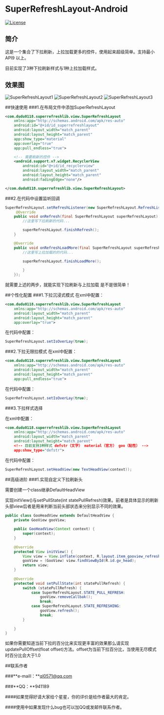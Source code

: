 # SuperRefreshLayout-Android

[![License](https://img.shields.io/badge/license-Apache%202-green.svg)](https://www.apache.org/licenses/LICENSE-2.0)

## 简介
这是一个集合了下拉刷新，上拉加载更多的控件，使用起来超级简单。支持最小API9 以上。

目前实现了3种下拉刷新样式与1种上拉加载样式。


## 效果图
![SuperRefreshLayout1](http://img.blog.csdn.net/20160912143102488)
![SuperRefreshLayout2](http://img.blog.csdn.net/20160912144237064)
![SuperRefreshLayout3](http://img.blog.csdn.net/20160912144411193)

##快速使用
###1.在布局文件中添加SuperRefreshLayout

```xml
<com.dudu0118.superrefreshlib.view.SuperRefreshLayout
    xmlns:app="http://schemas.android.com/apk/res-auto"
    android:id="@+id/id_superrefreshlayout"
    android:layout_width="match_parent"
    android:layout_height="match_parent"
    app:show_type="material"
    app:overlay="true"
    app:pull_endless="true">

    <!-- 需要刷新的控件 -->
    <android.support.v7.widget.RecyclerView
        android:id="@+id/id_recyclerview"
        android:layout_width="match_parent"
        android:layout_height="match_parent"
        android:fadingEdge="none"/>

</com.dudu0118.superrefreshlib.view.SuperRefreshLayout>
```
  
###2.在代码中设置监听回调

```java
SuperRefreshLayout.setRefreshListener(new SuperRefreshLayout.RefreshListener() {
     @Override
    public void onRefresh(final SuperRefreshLayout superRefreshLayout) {
        //这里写下拉刷新的代码...

        superRefreshLayout.finishRefresh();
    }

    @Override
    public void onRefreshLoadMore(final SuperRefreshLayout superRefreshLayout) {
        //这里写上拉加载的的代码...  

        superRefreshLayout.finishLoadMore();
               
        }
    });
```
  
就需要上述的两步，就能实现下拉刷新与上拉加载 是不是很简单！

##个性化配置
###1.下拉沉浸式模式
在xml中配置：

```xml
<com.dudu0118.superrefreshlib.view.SuperRefreshLayout
    xmlns:app="http://schemas.android.com/apk/res-auto"
    android:layout_width="match_parent"
    android:layout_height="match_parent"
    app:overlay="true">
```

在代码中配置：

```java
SuperRefreshLayout.setIsOverLay(true);
```

###2.下拉无限拉模式
在xml中配置：

```xml
<com.dudu0118.superrefreshlib.view.SuperRefreshLayout
    xmlns:app="http://schemas.android.com/apk/res-auto"
    android:layout_width="match_parent"
    android:layout_height="match_parent"
    app:pull_endless="true">
```

在代码中配置：

```java
SuperRefreshLayout.setIsOverLay(true);
```

###3.下拉样式选择

在xml中配置：

```xml
<com.dudu0118.superrefreshlib.view.SuperRefreshLayout
    xmlns:app="http://schemas.android.com/apk/res-auto"
    android:layout_width="match_parent"
    android:layout_height="match_parent"
    <!-- 目前支持3种样式 defstr（文字） material（官方） goo（粘性） -->
    app:show_type="defstr">
```

在代码中配置：

```java
SuperRefreshLayout.setHeadView(new TextHeadView(context));
```

##高级进阶
###1.实现自定义下拉刷新头

需要创建一个class继承DefaultHeadView

实现initView()与setPullState(int statePullRefresh)效果。前者是具体显示的刷新头部view后者是用来判断当前头部状态来分别显示不同的效果。

```java
public class GooHeadView extends DefaultHeadView {
    private GooView gooView;
	
    public GooHeadView(Context context) {
        super(context);
	}
	
    @Override
    protected View initView() {
        View view = View.inflate(context, R.layout.item_gooview_refresh, null);
        gooView = (GooView) view.findViewById(R.id.gv_head);
        return view;
    }
	
    @Override
    protected void setPullState(int statePullRefresh) {
        switch (statePullRefresh) {
            case SuperRefreshLayout.STATE_PULL_REFRESH:
                gooView.removeCallbak();
	            break;
	        case SuperRefreshLayout.STATE_REFRESHING:
	            gooView.refresh();
	            break;
	    }
	
	}
}
```

如果你需要知道当前下拉的百分比来实现更丰富的效果那么请实现updatePullOffset(float offset)方法。offset为当前下拉百分比，当使用无尽模式时百分比会大于1.0

##联系作者

###**e-maill：**ql0571@qq.com

###**QQ：**941189


####如果觉得好请大家给个星星，你的评价是给作者最大的肯定。

####使用中如果发现什么bug也可以加QQ或发邮件联系作者。



